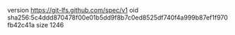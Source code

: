 version https://git-lfs.github.com/spec/v1
oid sha256:5c4ddd870478f00e01b5dd9f8b7c0ed8525df740f4a999b87ef1f970fb42c41a
size 1246
